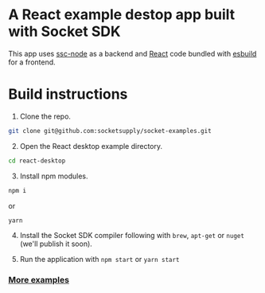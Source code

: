# A React example destop app built with Socket SDK

This app uses [ssc-node](https://github.com/socketsupply/ssc-node) as a backend and [React](https://reactjs.org) code bundled with [esbuild](https://esbuild.github.io) for a frontend.

# Build instructions

1. Clone the repo.
```bash
git clone git@github.com:socketsupply/socket-examples.git
```
2. Open the React desktop example directory.
```bash
cd react-desktop
```
3. Install npm modules.
```bash
npm i
```
or
```bash
yarn
```
4. Install the Socket SDK compiler following with `brew`, `apt-get` or `nuget` (we'll publish it soon).

5. Run the application with `npm start` or `yarn start`

### [More examples](../README.md)
